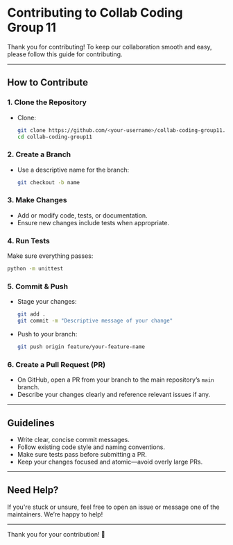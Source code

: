 # Contributing to Collab Coding Group 11

Thank you for contributing! To keep our collaboration smooth and easy, please follow this guide for contributing.

---

## How to Contribute

### 1. Clone the Repository
- Clone:  
  ```bash
  git clone https://github.com/<your-username>/collab-coding-group11.git
  cd collab-coding-group11
  ```

### 2. Create a Branch
- Use a descriptive name for the branch:
  ```bash
  git checkout -b name
  ```

### 3. Make Changes
- Add or modify code, tests, or documentation.
- Ensure new changes include tests when appropriate.

### 4. Run Tests
Make sure everything passes:
```bash
python -m unittest
```

### 5. Commit & Push
- Stage your changes:
  ```bash
  git add .
  git commit -m "Descriptive message of your change"
  ```
- Push to your branch:
  ```bash
  git push origin feature/your-feature-name
  ```

### 6. Create a Pull Request (PR)
- On GitHub, open a PR from your branch to the main repository’s `main` branch.
- Describe your changes clearly and reference relevant issues if any.

---

## Guidelines

- Write clear, concise commit messages.
- Follow existing code style and naming conventions.
- Make sure tests pass before submitting a PR.
- Keep your changes focused and atomic—avoid overly large PRs.

---

## Need Help?

If you're stuck or unsure, feel free to open an issue or message one of the maintainers. We’re happy to help!

---

Thank you for your contribution! 🚀
